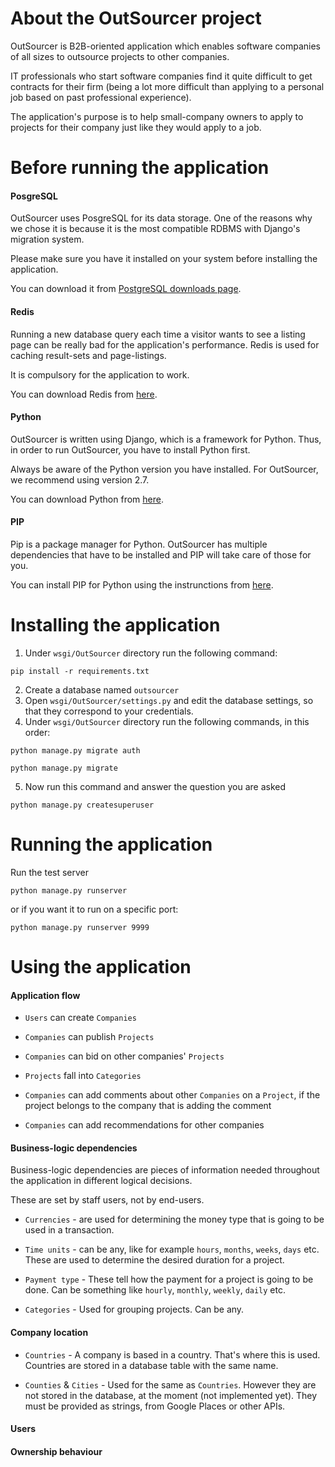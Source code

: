 About the OutSourcer project
===================

OutSourcer is B2B-oriented application which enables software companies of all sizes to outsource projects to other companies.

IT professionals who start software companies find it quite difficult to get contracts for their firm (being a lot more difficult than applying to a personal job based on past professional experience).

The application's purpose is to help small-company owners to apply to projects for their company just like they would apply to a job.

Before running the application
===================

#### PosgreSQL
OutSourcer uses PosgreSQL for its data storage. 
One of the reasons why we chose it is because it is the most compatible RDBMS with Django's migration system.

Please make sure you have it installed on your system before installing the application.

You can download it from <a href="https://www.postgresql.org/download/" target="_blank">PostgreSQL downloads page</a>.

#### Redis
Running a new database query each time a visitor wants to see a listing page can be really bad for the application's performance. Redis is used for caching result-sets and page-listings. 

It is compulsory for the application to work.

You can download Redis from <a href="https://redis.io/download" target="_blank">here</a>.

#### Python
OutSourcer is written using Django, which is a framework for Python. Thus, in order to run OutSourcer, you have to install Python first. 

Always be aware of the Python version you have installed. For OutSourcer, we recommend using version 2.7.

You can download Python from <a href="https://www.python.org/downloads/" target="_blank">here</a>.

#### PIP
Pip is a package manager for Python. OutSourcer has multiple dependencies that have to be installed and PIP will take care of those for you.

You can install PIP for Python using the instrunctions from <a href="https://pip.pypa.io/en/stable/installing/" target="_blank">here</a>.

Installing the application
===================

1. Under `wsgi/OutSourcer` directory run the following command:


```
pip install -r requirements.txt
``` 
2. Create a database named `outsourcer`
3. Open `wsgi/OutSourcer/settings.py` and edit the database settings, so that they correspond to your credentials.
4. Under `wsgi/OutSourcer` directory run the following commands, in this order:


```
python manage.py migrate auth
```
```
python manage.py migrate
```
5. Now run this command and answer the question you are asked


```
python manage.py createsuperuser
```

Running the application
===================

Run the test server
```
python manage.py runserver
```
or if you want it to run on a specific port:
```
python manage.py runserver 9999
```

Using the application
===================

#### Application flow
- `Users` can create `Companies`

- `Companies` can publish `Projects`

- `Companies` can bid on other companies' `Projects`

- `Projects` fall into `Categories`

- `Companies` can add comments about other `Companies` on a `Project`, if the project belongs to the company that is adding the comment

- `Companies` can add recommendations for other companies

#### Business-logic dependencies

Business-logic dependencies are pieces of information needed throughout the application in different logical decisions.

These are set by staff users, not by end-users.

- `Currencies` - are used for determining the money type that is going to be used in a transaction.

- `Time units` - can be any, like for example `hours`, `months`, `weeks`, `days` etc. These are used to determine the desired duration for a project.

- `Payment type` - These tell how the payment for a project is going to be done. Can be something like `hourly`, `monthly`, `weekly`, `daily` etc.

- `Categories` - Used for grouping projects. Can be any.

#### Company location

- `Countries` - A company is based in a country. That's where this is used. Countries are stored in a database table with the same name.

- `Counties` & `Cities` - Used for the same as `Countries`. However they are not stored in the database, at the moment (not implemented yet). They must be provided as strings, from Google Places or other APIs.

#### Users

#### Ownership behaviour








